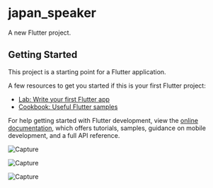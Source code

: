 # japan_speaker

A new Flutter project.

## Getting Started

This project is a starting point for a Flutter application.

A few resources to get you started if this is your first Flutter project:

- [Lab: Write your first Flutter app](https://docs.flutter.dev/get-started/codelab)
- [Cookbook: Useful Flutter samples](https://docs.flutter.dev/cookbook)

For help getting started with Flutter development, view the
[online documentation](https://docs.flutter.dev/), which offers tutorials,
samples, guidance on mobile development, and a full API reference.

![Capture](https://user-images.githubusercontent.com/96310108/228708366-f67db9a2-e26f-4538-87f8-d1d0daf24705.PNG)

![Capture](https://user-images.githubusercontent.com/96310108/228708473-2a9eca8f-5ef6-4f7a-81d7-81840e1313ba.PNG)

![Capture](https://user-images.githubusercontent.com/96310108/228708586-539fb2ea-094a-4ae7-bed4-14fee2f9fe46.PNG)
